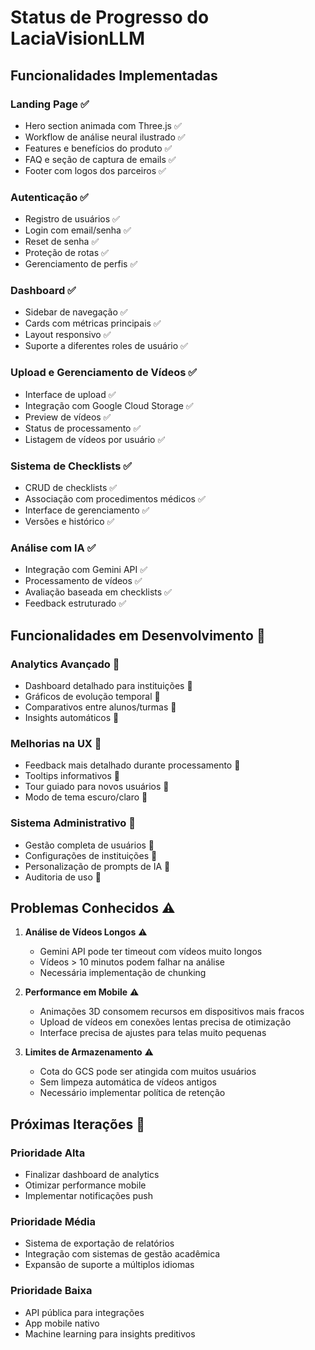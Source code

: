 # Status de Progresso do LaciaVisionLLM

## Funcionalidades Implementadas

### Landing Page ✅
- Hero section animada com Three.js ✅
- Workflow de análise neural ilustrado ✅
- Features e benefícios do produto ✅
- FAQ e seção de captura de emails ✅
- Footer com logos dos parceiros ✅

### Autenticação ✅
- Registro de usuários ✅
- Login com email/senha ✅
- Reset de senha ✅
- Proteção de rotas ✅
- Gerenciamento de perfis ✅

### Dashboard ✅
- Sidebar de navegação ✅
- Cards com métricas principais ✅
- Layout responsivo ✅
- Suporte a diferentes roles de usuário ✅

### Upload e Gerenciamento de Vídeos ✅
- Interface de upload ✅
- Integração com Google Cloud Storage ✅
- Preview de vídeos ✅
- Status de processamento ✅
- Listagem de vídeos por usuário ✅

### Sistema de Checklists ✅
- CRUD de checklists ✅
- Associação com procedimentos médicos ✅
- Interface de gerenciamento ✅
- Versões e histórico ✅

### Análise com IA ✅
- Integração com Gemini API ✅
- Processamento de vídeos ✅
- Avaliação baseada em checklists ✅
- Feedback estruturado ✅

## Funcionalidades em Desenvolvimento 🔄

### Analytics Avançado 🔄
- Dashboard detalhado para instituições 🔄
- Gráficos de evolução temporal 🔄
- Comparativos entre alunos/turmas 🔄
- Insights automáticos 🚫

### Melhorias na UX 🔄
- Feedback mais detalhado durante processamento 🔄
- Tooltips informativos 🔄
- Tour guiado para novos usuários 🚫
- Modo de tema escuro/claro 🚫

### Sistema Administrativo 🔄
- Gestão completa de usuários 🔄
- Configurações de instituições 🔄
- Personalização de prompts de IA 🔄
- Auditoria de uso 🚫

## Problemas Conhecidos ⚠️

1. **Análise de Vídeos Longos** ⚠️
   - Gemini API pode ter timeout com vídeos muito longos
   - Vídeos > 10 minutos podem falhar na análise
   - Necessária implementação de chunking

2. **Performance em Mobile** ⚠️
   - Animações 3D consomem recursos em dispositivos mais fracos
   - Upload de vídeos em conexões lentas precisa de otimização
   - Interface precisa de ajustes para telas muito pequenas

3. **Limites de Armazenamento** ⚠️
   - Cota do GCS pode ser atingida com muitos usuários
   - Sem limpeza automática de vídeos antigos
   - Necessário implementar política de retenção

## Próximas Iterações 🚀

### Prioridade Alta
- Finalizar dashboard de analytics
- Otimizar performance mobile
- Implementar notificações push

### Prioridade Média
- Sistema de exportação de relatórios
- Integração com sistemas de gestão acadêmica
- Expansão de suporte a múltiplos idiomas

### Prioridade Baixa
- API pública para integrações
- App mobile nativo
- Machine learning para insights preditivos
